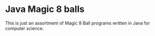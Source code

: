 # Java Magic 8 balls

This is just an assortment of Magic 8 Ball programs written in Java for computer science.
